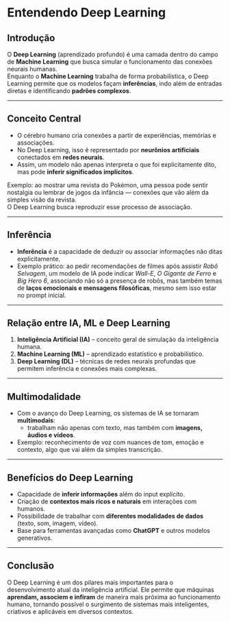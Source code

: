 # Entendendo Deep Learning

## Introdução
O **Deep Learning** (aprendizado profundo) é uma camada dentro do campo de **Machine Learning** que busca simular o funcionamento das conexões neurais humanas.  
Enquanto o **Machine Learning** trabalha de forma probabilística, o Deep Learning permite que os modelos façam **inferências**, indo além de entradas diretas e identificando **padrões complexos**.

---

## Conceito Central
- O cérebro humano cria conexões a partir de experiências, memórias e associações.  
- No Deep Learning, isso é representado por **neurônios artificiais** conectados em **redes neurais**.  
- Assim, um modelo não apenas interpreta o que foi explicitamente dito, mas pode **inferir significados implícitos**.

Exemplo: ao mostrar uma revista do Pokémon, uma pessoa pode sentir nostalgia ou lembrar de jogos da infância — conexões que vão além da simples visão da revista.  
O Deep Learning busca reproduzir esse processo de associação.

---

## Inferência
- **Inferência** é a capacidade de deduzir ou associar informações não ditas explicitamente.  
- Exemplo prático: ao pedir recomendações de filmes após assistir *Robô Selvagem*, um modelo de IA pode indicar *Wall-E*, *O Gigante de Ferro* e *Big Hero 6*, associando não só a presença de robôs, mas também temas de **laços emocionais e mensagens filosóficas**, mesmo sem isso estar no prompt inicial.

---

## Relação entre IA, ML e Deep Learning
1. **Inteligência Artificial (IA)** – conceito geral de simulação da inteligência humana.  
2. **Machine Learning (ML)** – aprendizado estatístico e probabilístico.  
3. **Deep Learning (DL)** – técnicas de redes neurais profundas que permitem inferência e conexões mais complexas.

---

## Multimodalidade
- Com o avanço do Deep Learning, os sistemas de IA se tornaram **multimodais**:  
  - trabalham não apenas com texto, mas também com **imagens, áudios e vídeos**.  
- Exemplo: reconhecimento de voz com nuances de tom, emoção e contexto, algo que vai além da simples transcrição.

---

## Benefícios do Deep Learning
- Capacidade de **inferir informações** além do input explícito.  
- Criação de **contextos mais ricos e naturais** em interações com humanos.  
- Possibilidade de trabalhar com **diferentes modalidades de dados** (texto, som, imagem, vídeo).  
- Base para ferramentas avançadas como **ChatGPT** e outros modelos generativos.

---

## Conclusão
O Deep Learning é um dos pilares mais importantes para o desenvolvimento atual da inteligência artificial. Ele permite que máquinas **aprendam, associem e infiram** de maneira mais próxima ao funcionamento humano, tornando possível o surgimento de sistemas mais inteligentes, criativos e aplicáveis em diversos contextos.

